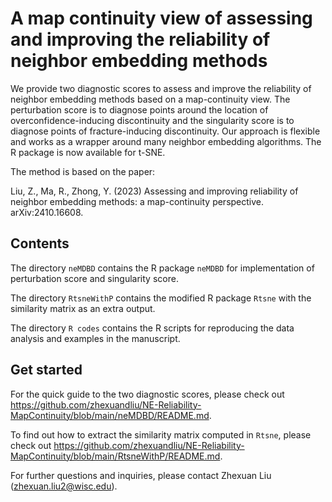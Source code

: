 # A map continuity view of assessing and improving the reliability of neighbor embedding methods
We provide two diagnostic scores to assess and improve the reliability of neighbor embedding methods based on a map-continuity view. The perturbation score is to diagnose points around the location of overconfidence-inducing discontinuity and the singularity score is to diagnose points of fracture-inducing discontinuity. Our approach is flexible and works as a wrapper around many neighbor embedding algorithms. The R package is now available for t-SNE.

The method is based on the paper:

Liu, Z., Ma, R., Zhong, Y. (2023) Assessing and improving reliability of neighbor embedding methods: a map-continuity perspective. arXiv:2410.16608.

## Contents
The directory `neMDBD` contains the R package `neMDBD` for implementation of perturbation score and singularity score.

The directory `RtsneWithP` contains the modified R package `Rtsne` with the similarity matrix as an extra output.

The directory `R codes` contains the R scripts for reproducing the data analysis and examples in the manuscript.

## Get started
For the quick guide to the two diagnostic scores, please check out https://github.com/zhexuandliu/NE-Reliability-MapContinuity/blob/main/neMDBD/README.md.

To find out how to extract the similarity matrix computed in `Rtsne`, please check out https://github.com/zhexuandliu/NE-Reliability-MapContinuity/blob/main/RtsneWithP/README.md.

For further questions and inquiries, please contact Zhexuan Liu (zhexuan.liu2@wisc.edu).
